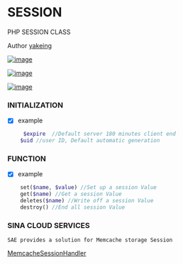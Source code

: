 # SESSION
PHP SESSION CLASS


Author [yakeing](http://weibo.com/yakeing)

[![image](https://oauth.sinaapp.com/svg/4D4D4D/License/F66000/MPL2.0/image.svg)](https://github.com/yakeing/session/blob/master/LICENSE)

[![image](https://oauth.sinaapp.com/svg/4D4D4D/Language/007EC6/PHP/image.svg)](https://github.com/yakeing/session/blob/master/session.php)

[![image](https://oauth.sinaapp.com/svg/4D4D4D/Version/97CA00/1.0/image.svg)](https://github.com/yakeing/session)

### INITIALIZATION 

- [x] example
```php
	 $expire  //Default server 180 minutes client end
    $uid //user ID, Default automatic generation
```

### FUNCTION

- [x] example
```php
    set($name, $value) //Set up a session Value
    get($name) //Get a session Value
    deletes($name) //Write off a session Value
    destroy() //End all session Value
```

### SINA CLOUD SERVICES

    SAE provides a solution for Memcache storage Session

[MemcacheSessionHandler](http://www.sinacloud.com/doc/sae/php/runtime.html#session)
